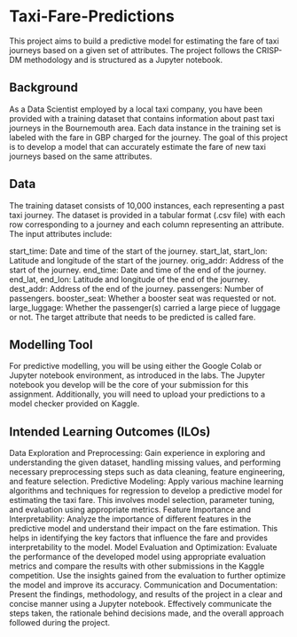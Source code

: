 # Taxi-Fare-Predictions

This project aims to build a predictive model for estimating the fare of taxi journeys based on a given set of attributes. The project follows the CRISP-DM methodology and is structured as a Jupyter notebook.

## Background

As a Data Scientist employed by a local taxi company, you have been provided with a training dataset that contains information about past taxi journeys in the Bournemouth area. Each data instance in the training set is labeled with the fare in GBP charged for the journey. The goal of this project is to develop a model that can accurately estimate the fare of new taxi journeys based on the same attributes.

## Data

The training dataset consists of 10,000 instances, each representing a past taxi journey. The dataset is provided in a tabular format (.csv file) with each row corresponding to a journey and each column representing an attribute. The input attributes include:

start_time: Date and time of the start of the journey.
start_lat, start_lon: Latitude and longitude of the start of the journey.
orig_addr: Address of the start of the journey.
end_time: Date and time of the end of the journey.
end_lat, end_lon: Latitude and longitude of the end of the journey.
dest_addr: Address of the end of the journey.
passengers: Number of passengers.
booster_seat: Whether a booster seat was requested or not.
large_luggage: Whether the passenger(s) carried a large piece of luggage or not.
The target attribute that needs to be predicted is called fare.

## Modelling Tool

For predictive modelling, you will be using either the Google Colab or Jupyter notebook environment, as introduced in the labs. The Jupyter notebook you develop will be the core of your submission for this assignment. Additionally, you will need to upload your predictions to a model checker provided on Kaggle.

## Intended Learning Outcomes (ILOs)

Data Exploration and Preprocessing: Gain experience in exploring and understanding the given dataset, handling missing values, and performing necessary preprocessing steps such as data cleaning, feature engineering, and feature selection.
Predictive Modeling: Apply various machine learning algorithms and techniques for regression to develop a predictive model for estimating the taxi fare. This involves model selection, parameter tuning, and evaluation using appropriate metrics.
Feature Importance and Interpretability: Analyze the importance of different features in the predictive model and understand their impact on the fare estimation. This helps in identifying the key factors that influence the fare and provides interpretability to the model.
Model Evaluation and Optimization: Evaluate the performance of the developed model using appropriate evaluation metrics and compare the results with other submissions in the Kaggle competition. Use the insights gained from the evaluation to further optimize the model and improve its accuracy.
Communication and Documentation: Present the findings, methodology, and results of the project in a clear and concise manner using a Jupyter notebook. Effectively communicate the steps taken, the rationale behind decisions made, and the overall approach followed during the project.
